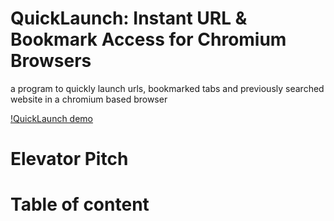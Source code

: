 # QuickLaunch: Instant URL & Bookmark Access for Chromium Browsers
a program to quickly launch urls, bookmarked tabs and previously searched website in a 
chromium based browser

[!QuickLaunch demo](https://www.youtube.com/watch?v=SyyjQhjb43E)

# Elevator Pitch


# Table of content

